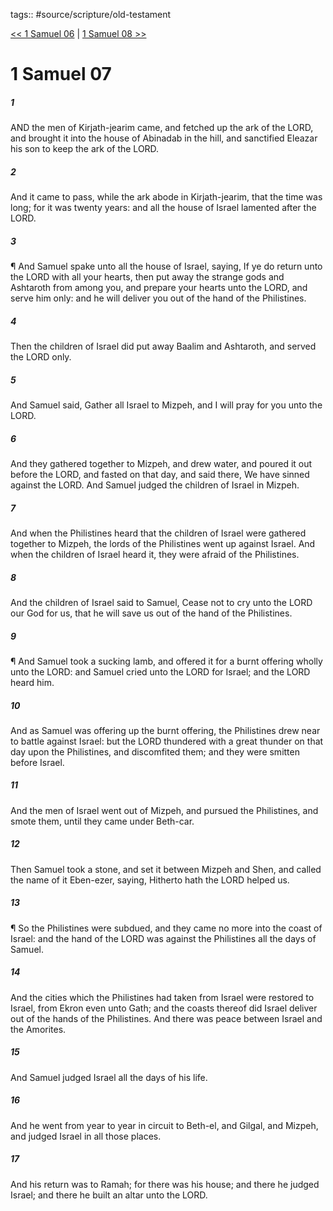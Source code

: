 tags:: #source/scripture/old-testament

[<< 1 Samuel 06](source/scripture/old-testament/09_1_Samuel/1_Samuel_06.md) | [1 Samuel 08 >>](source/scripture/old-testament/09_1_Samuel/1_Samuel_08.md)

# 1 Samuel 07

##### 1

AND the men of Kirjath-jearim came, and fetched up the ark of the LORD, and brought it into the house of Abinadab in the hill, and sanctified Eleazar his son to keep the ark of the LORD.

##### 2

And it came to pass, while the ark abode in Kirjath-jearim, that the time was long; for it was twenty years: and all the house of Israel lamented after the LORD.

##### 3

¶ And Samuel spake unto all the house of Israel, saying, If ye do return unto the LORD with all your hearts, then put away the strange gods and Ashtaroth from among you, and prepare your hearts unto the LORD, and serve him only: and he will deliver you out of the hand of the Philistines.

##### 4

Then the children of Israel did put away Baalim and Ashtaroth, and served the LORD only.

##### 5

And Samuel said, Gather all Israel to Mizpeh, and I will pray for you unto the LORD.

##### 6

And they gathered together to Mizpeh, and drew water, and poured it out before the LORD, and fasted on that day, and said there, We have sinned against the LORD. And Samuel judged the children of Israel in Mizpeh.

##### 7

And when the Philistines heard that the children of Israel were gathered together to Mizpeh, the lords of the Philistines went up against Israel. And when the children of Israel heard it, they were afraid of the Philistines.

##### 8

And the children of Israel said to Samuel, Cease not to cry unto the LORD our God for us, that he will save us out of the hand of the Philistines.

##### 9

¶ And Samuel took a sucking lamb, and offered it for a burnt offering wholly unto the LORD: and Samuel cried unto the LORD for Israel; and the LORD heard him.

##### 10

And as Samuel was offering up the burnt offering, the Philistines drew near to battle against Israel: but the LORD thundered with a great thunder on that day upon the Philistines, and discomfited them; and they were smitten before Israel.

##### 11

And the men of Israel went out of Mizpeh, and pursued the Philistines, and smote them, until they came under Beth-car.

##### 12

Then Samuel took a stone, and set it between Mizpeh and Shen, and called the name of it Eben-ezer, saying, Hitherto hath the LORD helped us.

##### 13

¶ So the Philistines were subdued, and they came no more into the coast of Israel: and the hand of the LORD was against the Philistines all the days of Samuel.

##### 14

And the cities which the Philistines had taken from Israel were restored to Israel, from Ekron even unto Gath; and the coasts thereof did Israel deliver out of the hands of the Philistines. And there was peace between Israel and the Amorites.

##### 15

And Samuel judged Israel all the days of his life.

##### 16

And he went from year to year in circuit to Beth-el, and Gilgal, and Mizpeh, and judged Israel in all those places.

##### 17

And his return was to Ramah; for there was his house; and there he judged Israel; and there he built an altar unto the LORD.
